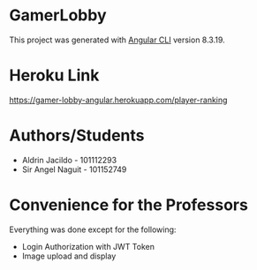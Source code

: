 # GamerLobby

This project was generated with [Angular CLI](https://github.com/angular/angular-cli) version 8.3.19.

# Heroku Link
https://gamer-lobby-angular.herokuapp.com/player-ranking

# Authors/Students
- Aldrin Jacildo - 101112293
- Sir Angel Naguit - 101152749

# Convenience for the Professors
Everything was done except for the following:
- Login Authorization with JWT Token
- Image upload and display

